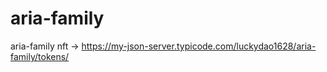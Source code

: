 # aria-family
aria-family nft -> https://my-json-server.typicode.com/luckydao1628/aria-family/tokens/
